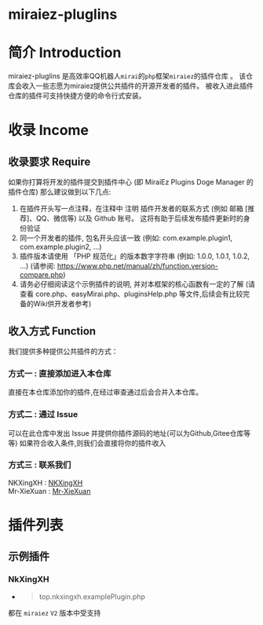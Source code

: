 # miraiez-pluglins

# 简介 Introduction 
miraiez-pluglins 是高效率QQ机器人``mirai``的``php``框架``miraiez``的插件仓库 。
该仓库会收入一些志愿为miraiez提供公共插件的开源开发者的插件。
被收入进此插件仓库的插件可支持快捷方便的命令行式安装。

# 收录 Income
## 收录要求 Require
如果你打算将开发的插件提交到插件中心 (即 MiraiEz Plugins Doge Manager 的插件仓库)
那么建议做到以下几点:
1. 在插件开头写一点注释，在注释中 注明 插件开发者的联系方式 (例如 邮箱 [推荐]、QQ、微信等) 以及 Github 账号。
    这将有助于后续发布插件更新时的身份验证
2. 同一个开发者的插件, 包名开头应该一致 (例如: com.example.plugin1, com.example.plugin2, ...)
3. 插件版本请使用 「PHP 规范化」的版本数字字符串 (例如: 1.0.0, 1.0.1, 1.0.2, ...) (请参阅: https://www.php.net/manual/zh/function.version-compare.php)
4. 请务必仔细阅读这个示例插件的说明, 并对本框架的核心函数有一定的了解 (请查看 core.php、easyMirai.php、pluginsHelp.php 等文件,后续会有比较完备的Wiki供开发者参考)

## 收入方式 Function
我们提供多种提供公共插件的方式：
### 方式一 : 直接添加进入本仓库
直接在本仓库添加你的插件,在经过审查通过后会合并入本仓库。

### 方式二 : 通过 Issue 
可以在此仓库中发出 Issue 并提供你插件源码的地址(可以为Github,Gitee仓库等等)
如果符合收入条件,则我们会直接将你的插件收入

### 方式三 : 联系我们
 
NKXingXH : [NKXingXH](https://github.com/nkxingxh) </br>
Mr-XieXuan : [Mr-XieXuan](https://github.com/MR-XieXuan) </br>

# 插件列表 
## 示例插件
### NkXingXH
* > top.nkxingxh.examplePlugin.php

都在 ``miraiez`` ``V2`` 版本中受支持



